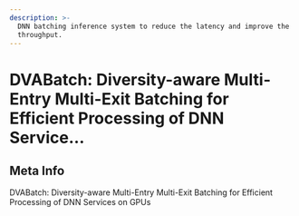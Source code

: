 ```yaml
---
description: >-
  DNN batching inference system to reduce the latency and improve the
  throughput.
---
```


# DVABatch: Diversity-aware Multi-Entry Multi-Exit Batching for Efficient Processing of DNN Service...

## Meta Info

DVABatch: Diversity-aware Multi-Entry Multi-Exit Batching for Efficient Processing of DNN Services on GPUs
